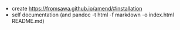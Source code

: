 - create https://fromsawa.github.io/amend/#installation
- self documentation
  (and pandoc -t html -f markdown -o index.html README.md)
